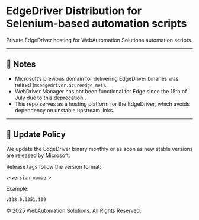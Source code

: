 # EdgeDriver Distribution for Selenium-based automation scripts

Private EdgeDriver hosting for WebAutomation Solutions automation scripts.

---

## 📌 Notes

- Microsoft’s previous domain for delivering EdgeDriver binaries was retired (`msedgedriver.azureedge.net`).
- WebDriver Manager has not been functional for Edge since the 15th of July due to this deprecation .
- This repo serves as a hosting platform for the EdgeDriver, which avoids dependency on unstable upstream links.

---

## 🔁 Update Policy

We update the EdgeDriver binary monthly or as soon as new stable versions are released by Microsoft.

Release tags follow the version format:
```
v<version_number>
```
Example:
```
v138.0.3351.109
```


© 2025 WebAutomation Solutions. All Rights Reserved.
